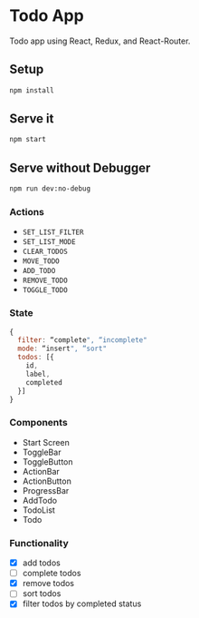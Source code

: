 # Todo App
Todo app using React, Redux, and React-Router.

## Setup

```bash
npm install
```

## Serve it

```bash
npm start
```
## Serve without Debugger

```bash
npm run dev:no-debug
```

### Actions

* `SET_LIST_FILTER`
* `SET_LIST_MODE`
* `CLEAR_TODOS`
* `MOVE_TODO`
* `ADD_TODO`
* `REMOVE_TODO`
* `TOGGLE_TODO`


### State
```js
{
  filter: “complete", “incomplete"
  mode: “insert", “sort"
  todos: [{
  	id,
  	label,
  	completed
  }]
}
```

### Components

- Start Screen
- ToggleBar
- ToggleButton
- ActionBar
- ActionButton
- ProgressBar
- AddTodo
- TodoList
- Todo


### Functionality
- [X] add todos
- [ ] complete todos
- [X] remove todos
- [ ] sort todos
- [X] filter todos by completed status
